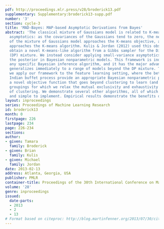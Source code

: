 ```yaml
---
pdf: http://proceedings.mlr.press/v28/broderick13.pdf
supplementary: Supplementary:broderick13-supp.pdf
number: '3'
section: cycle-3
title: 'MAD-Bayes: MAP-based Asymptotic Derivations from Bayes'
abstract: 'The classical mixture of Gaussians model is related to K-means via small-variance
  asymptotics: as the covariances of the Gaussians tend to zero, the negative log-likelihood
  of the mixture of Gaussians model approaches the K-means objective, and the EM algorithm
  approaches the K-means algorithm. Kulis & Jordan (2012) used this observation to
  obtain a novel K-means-like algorithm from a Gibbs sampler for the Dirichlet process
  (DP) mixture. We instead consider applying small-variance asymptotics directly to
  the posterior in Bayesian nonparametric models. This framework is independent of
  any specific Bayesian inference algorithm, and it has the major advantage that it
  generalizes immediately to a range of models beyond the DP mixture. To illustrate,
  we apply our framework to the feature learning setting, where the beta process and
  Indian buffet process provide an appropriate Bayesian nonparametric prior. We obtain
  a novel objective function that goes beyond clustering to learn (and penalize new)
  groupings for which we relax the mutual exclusivity and exhaustivity assumptions
  of clustering. We demonstrate several other algorithms, all of which are scalable
  and simple to implement. Empirical results demonstrate the benefits of the new framework.'
layout: inproceedings
series: Proceedings of Machine Learning Research
id: broderick13
month: 0
firstpage: 226
lastpage: 234
page: 226-234
sections: 
author:
- given: Tamara
  family: Broderick
- given: Brian
  family: Kulis
- given: Michael
  family: Jordan
date: 2013-02-13
address: Atlanta, Georgia, USA
publisher: PMLR
container-title: Proceedings of the 30th International Conference on Machine Learning
volume: '28'
genre: inproceedings
issued:
  date-parts:
  - 2013
  - 2
  - 13
# Format based on citeproc: http://blog.martinfenner.org/2013/07/30/citeproc-yaml-for-bibliographies/
---
```

